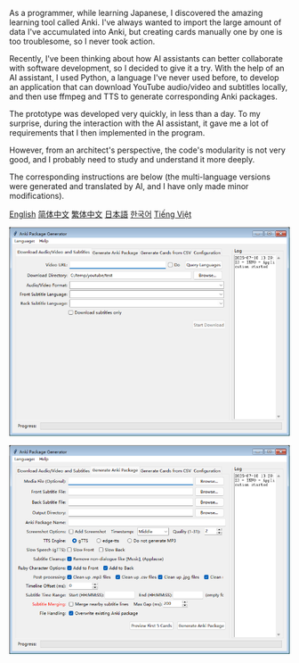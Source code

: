 As a programmer, while learning Japanese, I discovered the amazing learning tool called Anki. I've always wanted to import the large amount of data I've accumulated into Anki, but creating cards manually one by one is too troublesome, so I never took action.

Recently, I've been thinking about how AI assistants can better collaborate with software development, so I decided to give it a try. With the help of an AI assistant, I used Python, a language I've never used before, to develop an application that can download YouTube audio/video and subtitles locally, and then use ffmpeg and TTS to generate corresponding Anki packages.

The prototype was developed very quickly, in less than a day. To my surprise, during the interaction with the AI assistant, it gave me a lot of requirements that I then implemented in the program.

However, from an architect's perspective, the code's modularity is not very good, and I probably need to study and understand it more deeply.

The corresponding instructions are below (the multi-language versions were generated and translated by AI, and I have only made minor modifications).

[English](src/help/help_en.md) [简体中文](src/help/help_zh_hans.md) [繁体中文](src/help/help_zh_hant.md) [日本語](src/help/help_ja.md) [한국어](src/help/help_ko.md)  [Tiếng Việt](src/help/help_vi.md)

![Download Interface](images/DownloadTab.png)

![Interface for generating Anki packages using subtitles](images/GenerateTab.png)
